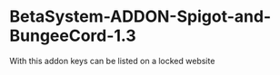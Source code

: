# BetaSystem-ADDON-Spigot-and-BungeeCord-1.3
 With this addon keys can be listed on a locked website
